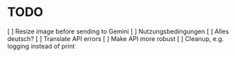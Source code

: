 # TODO

[ ] Resize image before sending to Gemini
[ ] Nutzungsbedingungen
[ ] Alles deutsch?
[ ] Translate API errors
[ ] Make API more robust
[ ] Cleanup, e.g. logging instead of print
